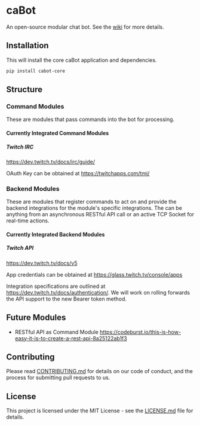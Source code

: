 # caBot

An open-source modular chat bot. See the [wiki](https://github.com/centennialarts/cabot/wiki) for more details.

## Installation

This will install the core caBot application and dependencies.

```sh
pip install cabot-core
```

## Structure

### Command Modules

These are modules that pass commands into the bot for processing.

#### Currently Integrated Command Modules

##### Twitch IRC

https://dev.twitch.tv/docs/irc/guide/

OAuth Key can be obtained at https://twitchapps.com/tmi/

### Backend Modules

These are modules that register commands to act on and provide the backend integrations for the module's specific integrations. The can be anything from an asynchronous RESTful API call or an active TCP Socket for real-time actions.

#### Currently Integrated Backend Modules

##### Twitch API

https://dev.twitch.tv/docs/v5

App credentials can be obtained at https://glass.twitch.tv/console/apps

Integration specifications are outlined at https://dev.twitch.tv/docs/authentication/. We will work on rolling forwards the API support to the new Bearer token method.

## Future Modules

* RESTful API as Command Module
https://codeburst.io/this-is-how-easy-it-is-to-create-a-rest-api-8a25122ab1f3

## Contributing

Please read [CONTRIBUTING.md](CONTRIBUTING.md) for details on our code of conduct, and the process for submitting pull requests to us.

## License

This project is licensed under the MIT License - see the [LICENSE.md](LICENSE.md) file for details.
